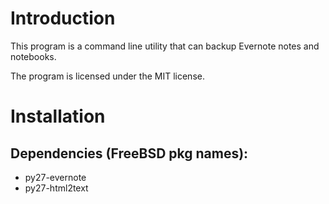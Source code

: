 Introduction
============
This program is a command line utility that can backup Evernote notes and notebooks.

The program is licensed under the MIT license.

Installation
============
## Dependencies (FreeBSD pkg names):
* py27-evernote
* py27-html2text

